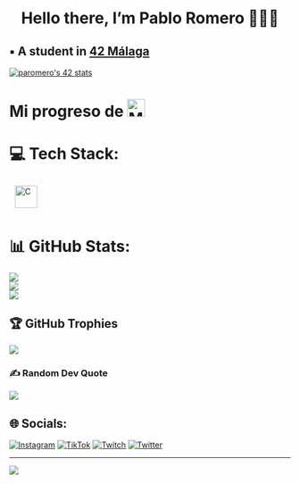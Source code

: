 <h1 align="center"> Hello there, I’m Pablo Romero 🙋🏻‍♂️ </h1>

## ▪️ A student in [42 Málaga](https://www.42malaga.com/)
[![paromero's 42 stats](https://badge.mediaplus.ma/greenbinary/paromero?1337Badge=off&UM6P=off)](https://github.com/oakoudad/badge42)

# Mi progreso de  <img src="[https://encrypted-tbn0.gstatic.com/images?q=tbn:ANd9GcTwVOA0D_iU_S7O3u_XcLh_ZTMQtGtza1LuYfHJapGl_A&s](https://media.licdn.com/dms/image/D4D22AQEbdI-L4G0jaw/feedshare-shrink_2048_1536/0/1707840517603?e=2147483647&v=beta&t=jF8qoxRVa53A66Kw0KN0TEZl03ojf1oWHPS1RUVnaCM)" alt="Mi progreso de 42" width="32" height="32">



# 💻 Tech Stack:
<img style="margin: 10px" src="https://profilinator.rishav.dev/skills-assets/c-original.svg" alt="C" height="40" />

# 📊 GitHub Stats:
![](https://github-readme-stats.vercel.app/api?username=Kenobiiii&theme=dark&hide_border=false&include_all_commits=true&count_private=true)<br/>
![](https://github-readme-streak-stats.herokuapp.com/?user=Kenobiiii&theme=dark&hide_border=false)<br/>
![](https://github-readme-stats.vercel.app/api/top-langs/?username=Kenobiiii&theme=dark&hide_border=false&include_all_commits=true&count_private=true&layout=compact)

## 🏆 GitHub Trophies
![](https://github-profile-trophy.vercel.app/?username=Kenobiiii&theme=radical&no-frame=false&no-bg=true&margin-w=4)

### ✍️ Random Dev Quote
![](https://quotes-github-readme.vercel.app/api?type=horizontal&theme=radical)

## 🌐 Socials:
[![Instagram](https://img.shields.io/badge/Instagram-%23E4405F.svg?logo=Instagram&logoColor=white)](https://instagram.com/pablopons20) [![TikTok](https://img.shields.io/badge/TikTok-%23000000.svg?logo=TikTok&logoColor=white)](https://tiktok.com/@pablopons94) [![Twitch](https://img.shields.io/badge/Twitch-%239146FF.svg?logo=Twitch&logoColor=white)](https://twitch.tv/Kenobi1i) [![Twitter](https://img.shields.io/badge/Twitter-%231DA1F2.svg?logo=Twitter&logoColor=white)](https://twitter.com/PabloPons18) 

---
[![](https://visitcount.itsvg.in/api?id=Kenobiiii&icon=2&color=0)](https://visitcount.itsvg.in)

<!-- Proudly created with GPRM ( https://gprm.itsvg.in ) -->
